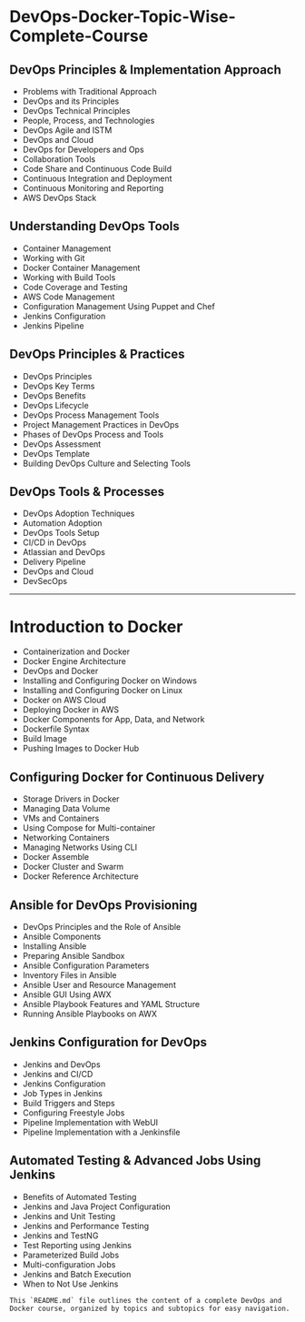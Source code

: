 # DevOps-Docker-Topic-Wise-Complete-Course

## DevOps Principles & Implementation Approach
- Problems with Traditional Approach
- DevOps and its Principles
- DevOps Technical Principles
- People, Process, and Technologies
- DevOps Agile and ISTM
- DevOps and Cloud
- DevOps for Developers and Ops
- Collaboration Tools
- Code Share and Continuous Code Build
- Continuous Integration and Deployment
- Continuous Monitoring and Reporting
- AWS DevOps Stack

## Understanding DevOps Tools
- Container Management
- Working with Git
- Docker Container Management
- Working with Build Tools
- Code Coverage and Testing
- AWS Code Management
- Configuration Management Using Puppet and Chef
- Jenkins Configuration
- Jenkins Pipeline

## DevOps Principles & Practices
- DevOps Principles
- DevOps Key Terms
- DevOps Benefits
- DevOps Lifecycle
- DevOps Process Management Tools
- Project Management Practices in DevOps
- Phases of DevOps Process and Tools
- DevOps Assessment
- DevOps Template
- Building DevOps Culture and Selecting Tools

## DevOps Tools & Processes
- DevOps Adoption Techniques
- Automation Adoption
- DevOps Tools Setup
- CI/CD in DevOps
- Atlassian and DevOps
- Delivery Pipeline
- DevOps and Cloud
- DevSecOps

---

# Introduction to Docker
- Containerization and Docker
- Docker Engine Architecture
- DevOps and Docker
- Installing and Configuring Docker on Windows
- Installing and Configuring Docker on Linux
- Docker on AWS Cloud
- Deploying Docker in AWS
- Docker Components for App, Data, and Network
- Dockerfile Syntax
- Build Image
- Pushing Images to Docker Hub

## Configuring Docker for Continuous Delivery
- Storage Drivers in Docker
- Managing Data Volume
- VMs and Containers
- Using Compose for Multi-container
- Networking Containers
- Managing Networks Using CLI
- Docker Assemble
- Docker Cluster and Swarm
- Docker Reference Architecture

## Ansible for DevOps Provisioning
- DevOps Principles and the Role of Ansible
- Ansible Components
- Installing Ansible
- Preparing Ansible Sandbox
- Ansible Configuration Parameters
- Inventory Files in Ansible
- Ansible User and Resource Management
- Ansible GUI Using AWX
- Ansible Playbook Features and YAML Structure
- Running Ansible Playbooks on AWX

## Jenkins Configuration for DevOps
- Jenkins and DevOps
- Jenkins and CI/CD
- Jenkins Configuration
- Job Types in Jenkins
- Build Triggers and Steps
- Configuring Freestyle Jobs
- Pipeline Implementation with WebUI
- Pipeline Implementation with a Jenkinsfile

## Automated Testing & Advanced Jobs Using Jenkins
- Benefits of Automated Testing
- Jenkins and Java Project Configuration
- Jenkins and Unit Testing
- Jenkins and Performance Testing
- Jenkins and TestNG
- Test Reporting using Jenkins
- Parameterized Build Jobs
- Multi-configuration Jobs
- Jenkins and Batch Execution
- When to Not Use Jenkins
```
This `README.md` file outlines the content of a complete DevOps and Docker course, organized by topics and subtopics for easy navigation.